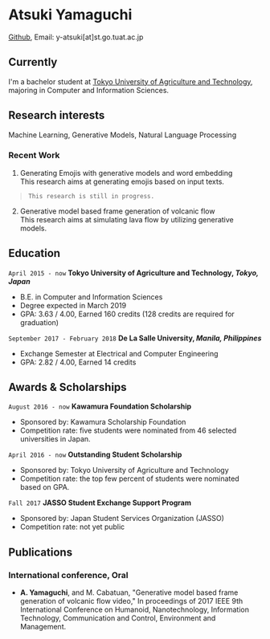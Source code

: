 # Atsuki Yamaguchi

[Github](https://github.com/gucci-j), 
Email: y-atsuki[at]st.go.tuat.ac.jp

## Currently

I'm a bachelor student at [Tokyo University of Agriculture and Technology](http://www.tuat.ac.jp/en/), majoring in Computer and Information Sciences.

## Research interests

Machine Learning, Generative Models, Natural Language Processing

### Recent Work

1. Generating Emojis with generative models and word embedding  
This research aims at generating emojis based on input texts. 
> `This research is still in progress.`  

2. Generative model based frame generation of volcanic flow  
This research aims at simulating lava flow by utilizing generative models.


## Education

`April 2015 - now`
__Tokyo University of Agriculture and Technology, *Tokyo, Japan*__ 

- B.E. in Computer and Information Sciences
- Degree expected in March 2019
- GPA: 3.63 / 4.00, Earned 160 credits (128 credits are required for graduation)

`September 2017 - February 2018`
__De La Salle University, *Manila, Philippines*__

- Exchange Semester at Electrical and Computer Engineering
- GPA: 2.82 / 4.00, Earned 14 credits

## Awards & Scholarships

`August 2016 - now` __Kawamura Foundation Scholarship__

- Sponsored by: Kawamura Scholarship Foundation
- Competition rate: five students were nominated from 46 selected universities in Japan.

`April 2016 - now` __Outstanding Student Scholarship__

- Sponsored by: Tokyo University of Agriculture and Technology
- Competition rate: the top few percent of students were nominated based on GPA.

`Fall 2017` __JASSO Student Exchange Support Program__

- Sponsored by: Japan Student Services Organization (JASSO)
- Competition rate: not yet public

## Publications
### International conference, Oral
* **A. Yamaguchi**, and M. Cabatuan, "Generative model based frame generation of volcanic flow video," In proceedings of 2017 IEEE 9th International Conference on Humanoid, Nanotechnology, Information Technology, Communication and Control, Environment and Management.

<!-- ### Footer
Last updated: July 2018 -->
